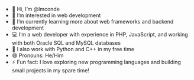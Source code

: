 - 👋 Hi, I’m @lmconde
- 👀 I’m interested in web development
- 🌱 I’m currently learning more about web frameworks and backend development
- 💻 I’m a web developer with experience in PHP, JavaScript, and working with both Oracle SQL and MySQL databases
- 🔧 I also work with Python and C++ in my free time
- 😄 Pronouns: He/Him
- ⚡ Fun fact: I love exploring new programming languages and building small projects in my spare time!

<!---
lmconde/lmconde is a ✨ special ✨ repository because its `README.md` (this file) appears on your GitHub profile.
You can click the Preview link to take a look at your changes.
--->
